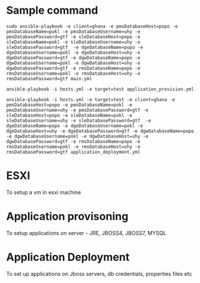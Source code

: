 # Sample command

`sudo ansible-playbook -e client=ghana -e pmsDatabaseHost=popo -e pmsDatabaseName=pokl -e pmsDatabaseUsername=uhy -e pmsDatabasePassword=gtf -e sleDatabaseHost=popo -e sleDatabaseName=pokl -e sleDatabaseUsername=uhy -e sleDatabasePassword=gtf  -e dgeDatabaseName=popo -e dgeDatabaseUsername=pokl -e dgeDatabaseHost=uhy -e dgeDatabasePassword=gtf -e dgwDatabaseName=popo -e dgwDatabaseUsername=pokl -e dgwDatabaseHost=uhy -e dgwDatabasePassword=gtf -e rmsDatabaseName=popo -e rmsDatabaseUsername=pokl -e rmsDatabaseHost=uhy -e rmsDatabasePassword=gtf main.yml`

`ansible-playbook -i hosts.yml -e target=test application_provision.yml`

`ansible-playbook -i hosts.yml -e target=test -e client=ghana -e pmsDatabaseHost=popo -e pmsDatabaseName=pokl -e pmsDatabaseUsername=uhy -e pmsDatabasePassword=gtf -e sleDatabaseHost=popo -e sleDatabaseName=pokl -e sleDatabaseUsername=uhy -e sleDatabasePassword=gtf  -e dgeDatabaseName=popo -e dgeDatabaseUsername=pokl -e dgeDatabaseHost=uhy -e dgeDatabasePassword=gtf -e dgwDatabaseName=popo -e dgwDatabaseUsername=pokl -e dgwDatabaseHost=uhy -e dgwDatabasePassword=gtf -e rmsDatabaseName=popo -e rmsDatabaseUsername=pokl -e rmsDatabaseHost=uhy -e rmsDatabasePassword=gtf application_deployment.yml`

# ESXI 

To setup a vm in esxi machine

# Application provisoning

To setup applications on server - JRE, JBOSS4, JBOSS7, MYSQL

# Application Deployment

To set up applications on Jboss servers, db credentials, properties files etc


